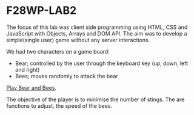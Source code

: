 # F28WP-LAB2


The focus of this lab was client side programming using HTML, CSS and JavaScript with Objects, Arrays and DOM API. The aim was to develop a simple(single user) game without any server interactions. 

We had two characters on a game board:
- Bear; controlled by the user through the keyboard key (up, down, left and right)
- Bees; moves randomly to attack the bear

[Play Bear and Bees](https://gsehurut.github.io/F28WP-LAB2). 

The objective of the player is to minimise the number of stings. The are functions to adjust, the speed of the bees.
